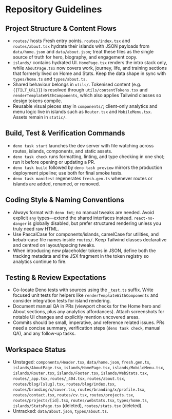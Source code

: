 # Repository Guidelines

## Project Structure & Content Flows

- `routes/` hosts Fresh entry points. `routes/index.tsx` and `routes/about.tsx`
  hydrate their islands with JSON payloads from `data/home.json` and
  `data/about.json`; treat these files as the single source of truth for hero,
  biography, and engagement copy.
- `islands/` contains hydrated UI. `HomePage.tsx` renders the intro stack only,
  while `AboutPage.tsx` now covers work, journey, life, and training sections
  that formerly lived on Home and Stats. Keep the data shape in sync with
  `types/home.ts` and `types/about.ts`.
- Shared behaviour belongs in `utils/`. Tokenised content (e.g. `{{TILT_URL}}`)
  is resolved through `utils/contentTokens.tsx` and
  `renderTemplateWithComponents`, which also applies Tailwind classes so design
  tokens compile.
- Reusable visual pieces stay in `components/`; client-only analytics and menu
  logic live in islands such as `Router.tsx` and `MobileMenu.tsx`. Assets remain
  in `static/`.

## Build, Test & Verification Commands

- `deno task start` launches the dev server with file watching across routes,
  islands, components, and static assets.
- `deno task check` runs formatting, linting, and type checking in one shot; run
  it before opening or updating a PR.
- `deno task build` followed by `deno task preview` mirrors the production
  deployment pipeline; use both for final smoke tests.
- `deno task manifest` regenerates `fresh.gen.ts` whenever routes or islands are
  added, renamed, or removed.

## Coding Style & Naming Conventions

- Always format with `deno fmt`; no manual tweaks are needed. Avoid explicit
  `any` types—extend the shared interfaces instead. `react-no-danger` is
  globally disabled, but prefer structured rendering unless you truly need raw
  HTML.
- Use PascalCase for components/islands, camelCase for utilities, and kebab-case
  file names inside `routes/`. Keep Tailwind classes declarative and centred on
  layout/spacing tweaks.
- When introducing new placeholder tokens in JSON, define both the tracking
  metadata and the JSX fragment in the token registry so analytics continue to
  fire.

## Testing & Review Expectations

- Co-locate Deno tests with sources using the `_test.ts` suffix. Write focused
  unit tests for helpers like `renderTemplateWithComponents` and consider
  integration tests for island rendering.
- Document manual QA in PRs (viewport checks for the Home hero and About
  sections, plus any analytics affordances). Attach screenshots for notable UI
  changes and explicitly mention uncovered areas.
- Commits should be small, imperative, and reference related issues. PRs need a
  concise summary, verification steps (`deno task check`, manual QA), and any
  follow-up tasks.

## Workspace Status

- Unstaged: `components/Header.tsx`, `data/home.json`, `fresh.gen.ts`,
  `islands/AboutPage.tsx`, `islands/HomePage.tsx`, `islands/MobileMenu.tsx`,
  `islands/Router.tsx`, `islands/Footer.tsx`, `islands/WebStats.tsx`,
  `routes/_app.tsx`, `routes/_404.tsx`, `routes/about.tsx`,
  `routes/blog/[slug].tsx`, `routes/blog/index.tsx`,
  `routes/branding/x/cover.tsx`, `routes/branding/x/profile.tsx`,
  `routes/contact.tsx`, `routes/cv.tsx`, `routes/projects.tsx`,
  `routes/projects/[id].tsx`, `routes/webstats.tsx`, `types/home.ts`,
  `islands/StatsPage.tsx` (deleted), `routes/stats.tsx` (deleted).
- Untracked: `data/about.json`, `types/about.ts`.
